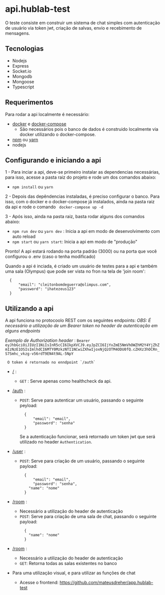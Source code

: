 # api.hublab-test

O teste consiste em construir um sistema de chat simples com autenticação de usuário via token jwt, criação de salvas, envio e recebimento de mensagens.

## Tecnologias
* Nodejs
* Express
* Socket.io
* Mongodb
* Mongoose
* Typescript

## Requerimentos
Para rodar a api localmente é necessário:

* [docker](https://docs.docker.com/engine/install/) e [docker-compose](https://docs.docker.com/compose/install/)
  * São necessários pois o banco de dados é construido localmente via docker utilizando o docker-compose.
* [npm](https://www.npmjs.com/) ou [yarn](https://classic.yarnpkg.com/lang/en/docs/install/#debian-stable)
* nodejs

## Configurando e iniciando a api
1 - Para inciar a api, deve-se primeiro instalar as dependencias necessárias, para isso, acesse a pasta raiz do projeto e rode um dos comandos abaixo:
  * `npm install` ou `yarn`
  
2 - Depois das depêndencias instaladas, é preciso configurar o banco. Para isso, com o docker e o docker-compose já instalados, ainda na pasta raiz da api e rode o comando ` docker-compose up -d`

3 - Após isso, ainda na pasta raiz, basta rodar alguns dos comandos abaixo: 
  * `npm run dev` ou `yarn dev` : Inicia a api em modo de desenvolvimento com auto reload
  * `npm start` ou `yarn start`: Inicia a api em modo de "produção"

Pronto! A api estará rodando na porta padrão (3000) ou na porta que você configurou o .env (caso o tenha modificado)

Quando a api é inciada, é criado um usuário de testes para a api e também uma sala (Olympus) que pode ser vista no fron na tela de 'join room': 
```
  {
	  "email": "cleitonbomdeguerra@olimpus.com",
	  "password": "ihatezeus123"
  } 
```

## Utilizando a api
A api funciona no protocoolo REST com os seguintes endpoints:
  *OBS:* _É necessário a utilização de um Bearer token no header de autenticação em alguns endpoints_
  
  *Exemplo de Authorization header* : ` Bearer eyJhbGciOiJIUzI1NiIsInR5cCI6IkpXVCJ9.eyJpZCI6IjYxZmE5NmVhOWZhM2Y4YjZhZmIzNzE1OSIsImlhdCI6MTY0MzkzNTI1NCwiZXhwIjoxNjQzOTM4ODU0fQ.cZHXz3hOCRn_S7Smhc_vkzg-v56rdT9EN4t9AL-5NpY `
    
     O token é retornado no enndpoint `/auth`
  
  * [/](http://localhost:3000) : 
    * `GET` : Serve apenas como healthcheck da api.
    
  * [/auth](http://localhost:3000/auth) : 
    * `POST`: Serve para autenticar um usuário, passando o seguinte peyload:
      ```
        {
	        "email": "email",
	        "password": "senha"
        } 
      ```
      Se a autenticação funcionar, será retornado um token jwt que será utilizado no header `Authentication`.
      
  * [/user](http://localhost:3000/user) :
    * `POST`: Serve para criação de um usuário, passando o seguinte payload: 
      ```
        {
	        "email": "email",
	        "password": "senha",
          "name": "nome"
        } 
      ```
  
  * [/room](http://localhost:3000/room) :
    * Necessário a utilização do header de autenticação
    * `POST`: Serve para criação de uma sala de chat, passando o seguinte payload: 
      ```
        {
          "name": "nome"
        } 
      ```
      
  * [/room](http://localhost:3000/room/all) :
    * Necessário a utilização do header de autenticação
    * `GET`: Retorna todas as salas existentes no banco


* Para uma utilização visual, e para utilizar as funções de chat
	* Acesse o frontend: https://github.com/mateusdreher/app.hublab-test
